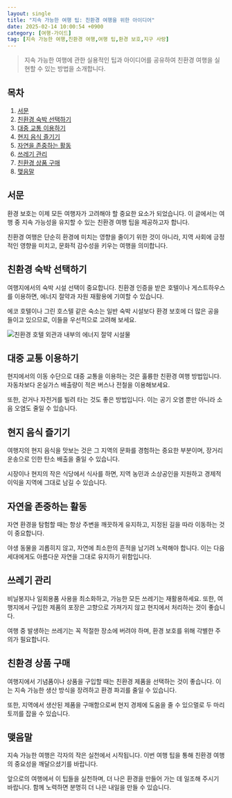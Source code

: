 ```yaml
---
layout: single
title: "지속 가능한 여행 팁: 친환경 여행을 위한 아이디어"
date: 2025-02-14 10:00:54 +0900
category: [여행-가이드]
tag: [지속 가능한 여행,친환경 여행,여행 팁,환경 보호,지구 사랑]
---
```

  
> 지속 가능한 여행에 관한 실용적인 팁과 아이디어를 공유하여 친환경 여행을 실현할 수 있는 방법을 소개합니다.

## 목차
1. [서문](#서문)
2. [친환경 숙박 선택하기](#친환경-숙박-선택하기)
3. [대중 교통 이용하기](#대중-교통-이용하기)
4. [현지 음식 즐기기](#현지-음식-즐기기)
5. [자연을 존중하는 활동](#자연을-존중하는-활동)
6. [쓰레기 관리](#쓰레기-관리)
7. [친환경 상품 구매](#친환경-상품-구매)
8. [맺음말](#맺음말)

## 서문

환경 보호는 이제 모든 여행자가 고려해야 할 중요한 요소가 되었습니다. 이 글에서는 여행 중 지속 가능성을 유지할 수 있는 친환경 여행 팁을 제공하고자 합니다.


친환경 여행은 단순히 환경에 미치는 영향을 줄이기 위한 것이 아니라, 지역 사회에 긍정적인 영향을 미치고, 문화적 감수성을 키우는 여행을 의미합니다.



## 친환경 숙박 선택하기

여행지에서의 숙박 시설 선택이 중요합니다. 친환경 인증을 받은 호텔이나 게스트하우스를 이용하면, 에너지 절약과 자원 재활용에 기여할 수 있습니다.


에코 호텔이나 그린 호스텔 같은 숙소는 일반 숙박 시설보다 환경 보호에 더 많은 공을 들이고 있으므로, 이들을 우선적으로 고려해 보세요.


![친환경 호텔 외관과 내부의 에너지 절약 시설물](undefined)



## 대중 교통 이용하기

현지에서의 이동 수단으로 대중 교통을 이용하는 것은 훌륭한 친환경 여행 방법입니다. 자동차보다 온실가스 배출량이 적은 버스나 전철을 이용해보세요.


또한, 걷거나 자전거를 빌려 타는 것도 좋은 방법입니다. 이는 공기 오염 뿐만 아니라 소음 오염도 줄일 수 있습니다.



## 현지 음식 즐기기

여행지의 현지 음식을 맛보는 것은 그 지역의 문화를 경험하는 중요한 부분이며, 장거리 운송으로 인한 탄소 배출을 줄일 수 있습니다.


시장이나 현지의 작은 식당에서 식사를 하면, 지역 농민과 소상공인을 지원하고 경제적 이익을 지역에 그대로 남길 수 있습니다.



## 자연을 존중하는 활동

자연 환경을 탐험할 때는 항상 주변을 깨끗하게 유지하고, 지정된 길을 따라 이동하는 것이 중요합니다.


야생 동물을 괴롭히지 않고, 자연에 최소한의 흔적을 남기려 노력해야 합니다. 이는 다음 세대에게도 아름다운 자연을 그대로 유지하기 위함입니다.



## 쓰레기 관리

비닐봉지나 일회용품 사용을 최소화하고, 가능한 모든 쓰레기는 재활용하세요. 또한, 여행지에서 구입한 제품의 포장은 고향으로 가져가지 않고 현지에서 처리하는 것이 좋습니다.


여행 중 발생하는 쓰레기는 꼭 적절한 장소에 버려야 하며, 환경 보호를 위해 각별한 주의가 필요합니다.



## 친환경 상품 구매

여행지에서 기념품이나 상품을 구입할 때는 친환경 제품을 선택하는 것이 좋습니다. 이는 지속 가능한 생산 방식을 장려하고 환경 파괴를 줄일 수 있습니다.


또한, 지역에서 생산된 제품을 구매함으로써 현지 경제에 도움을 줄 수 있으멀로 두 마리 토끼를 잡을 수 있습니다.



## 맺음말

지속 가능한 여행은 각자의 작은 실천에서 시작됩니다. 이번 여행 팁을 통해 친환경 여행의 중요성을 깨달으셨기를 바랍니다.


앞으로의 여행에서 이 팁들을 실천하며, 더 나은 환경을 만들어 가는 데 일조해 주시기 바랍니다. 함께 노력하면 분명히 더 나은 내일을 만들 수 있습니다.

